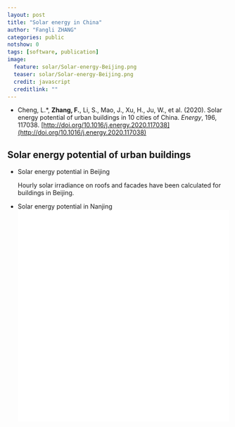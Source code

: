```yaml
---
layout: post
title: "Solar energy in China"
author: "Fangli ZHANG"
categories: public
notshow: 0
tags: [software, publication]
image:
  feature: solar/Solar-energy-Beijing.png
  teaser: solar/Solar-energy-Beijing.png
  credit: javascript
  creditlink: ""
---
```


+ Cheng, L.\*, __Zhang, F.__, Li, S., Mao, J., Xu, H., Ju, W., et al. (2020). Solar energy potential of urban buildings in 10 cities of China. _Energy_, 196, 117038. [http://doi.org/10.1016/j.energy.2020.117038](http://doi.org/10.1016/j.energy.2020.117038)


## Solar energy potential of urban buildings

+ Solar energy potential in Beijing

  Hourly solar irradiance on roofs and facades have been calculated for buildings in Beijing.

+ Solar energy potential in Nanjing
![南京市建筑物光能利用潜力](/assets/img/solar/Solar-energy-Nanjing.png)
